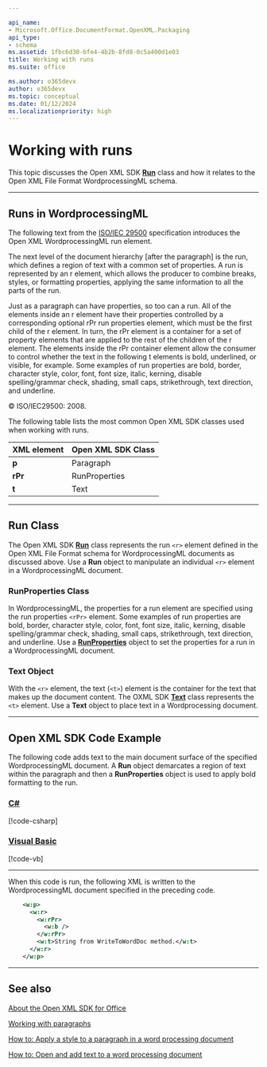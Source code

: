 ```yaml
---

api_name:
- Microsoft.Office.DocumentFormat.OpenXML.Packaging
api_type:
- schema
ms.assetid: 1fbc6d30-bfe4-4b2b-8fd8-0c5a400d1e03
title: Working with runs
ms.suite: office

ms.author: o365devx
author: o365devx
ms.topic: conceptual
ms.date: 01/12/2024
ms.localizationpriority: high
---
```

# Working with runs

This topic discusses the Open XML SDK **[Run](https://msdn.microsoft.com/library/office/documentformat.openxml.wordprocessing.run.aspx)** class and how it relates to the Open
XML File Format WordprocessingML schema.


---------------------------------------------------------------------------------
## Runs in WordprocessingML 
The following text from the [ISO/IEC
29500](https://www.iso.org/standard/71691.html) specification
introduces the Open XML WordprocessingML run element.

The next level of the document hierarchy [after the paragraph] is the
run, which defines a region of text with a common set of properties. A
run is represented by an r element, which allows the producer to combine
breaks, styles, or formatting properties, applying the same information
to all the parts of the run.

Just as a paragraph can have properties, so too can a run. All of the
elements inside an r element have their properties controlled by a
corresponding optional rPr run properties element, which must be the
first child of the r element. In turn, the rPr element is a container
for a set of property elements that are applied to the rest of the
children of the r element. The elements inside the rPr container element
allow the consumer to control whether the text in the following t
elements is bold, underlined, or visible, for example. Some examples of
run properties are bold, border, character style, color, font, font
size, italic, kerning, disable spelling/grammar check, shading, small
caps, strikethrough, text direction, and underline.

© ISO/IEC29500: 2008.

The following table lists the most common Open XML SDK classes used when
working with runs.


| **XML element** | **Open XML SDK Class** |
|-----------------|----------------------------|
|      **p**      |         Paragraph          |
|     **rPr**     |       RunProperties        |
|      **t**      |            Text            |

---------------------------------------------------------------------------------
## Run Class 
The Open XML SDK <strong>[Run](https://msdn.microsoft.com/library/office/documentformat.openxml.wordprocessing.run.aspx)</strong> class represents the run `<r>` element defined in the Open XML File Format
schema for WordprocessingML documents as discussed above. Use a **Run** object to manipulate an individual `<r>` element in a WordprocessingML document.

### RunProperties Class

In WordprocessingML, the properties for a run element are specified
using the run properties `<rPr>` element.
Some examples of run properties are bold, border, character style,
color, font, font size, italic, kerning, disable spelling/grammar check,
shading, small caps, strikethrough, text direction, and underline. Use a
**[RunProperties](https://msdn.microsoft.com/library/office/documentformat.openxml.wordprocessing.runproperties.aspx)** object to set the properties
for a run in a WordprocessingML document.

### Text Object

With the `<r>` element, the text (`<t>`) element is the container for the text that
makes up the document content. The OXML SDK **[Text](https://msdn.microsoft.com/library/office/documentformat.openxml.wordprocessing.text.aspx)** class represents the `<t>` element. Use a **Text** object to place text in a Wordprocessing
document.


--------------------------------------------------------------------------------
## Open XML SDK Code Example 
The following code adds text to the main document surface of the
specified WordprocessingML document. A **Run**
object demarcates a region of text within the paragraph and then a **RunProperties** object is used to apply bold
formatting to the run.

### [C#](#tab/cs)
[!code-csharp[](../../samples/word/working_with_runs/cs/Program.cs#snippet0)]

### [Visual Basic](#tab/vb)
[!code-vb[](../../samples/word/working_with_runs/vb/Program.vb#snippet0)]
***

When this code is run, the following XML is written to the
WordprocessingML document specified in the preceding code.

```xml
    <w:p>
      <w:r>
        <w:rPr>
          <w:b />
        </w:rPr>
        <w:t>String from WriteToWordDoc method.</w:t>
      </w:r>
    </w:p>
```

--------------------------------------------------------------------------------
## See also 


[About the Open XML SDK for Office](../about-the-open-xml-sdk.md)  

[Working with paragraphs](working-with-paragraphs.md)  

[How to: Apply a style to a paragraph in a word processing document](how-to-apply-a-style-to-a-paragraph-in-a-word-processing-document.md)  

[How to: Open and add text to a word processing document](how-to-open-and-add-text-to-a-word-processing-document.md)  
